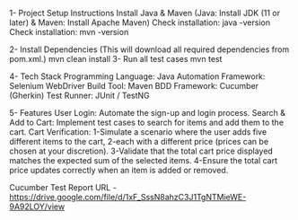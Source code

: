 1- Project Setup Instructions
 Install Java & Maven (Java: Install JDK (11 or later) & Maven: Install Apache Maven)
 Check installation: java -version
 Check installation: mvn -version

2- Install Dependencies (This will download all required dependencies from pom.xml.)
    mvn clean install
3- Run all test cases 
    mvn test

4- Tech Stack
Programming Language: Java
Automation Framework: Selenium WebDriver
Build Tool: Maven
BDD Framework: Cucumber (Gherkin)
Test Runner: JUnit / TestNG

5- Features
User Login:
     Automate the sign-up and login process.
Search & Add to Cart:
     Implement test cases to search for items and add them to the cart.
Cart Verification:
     1-Simulate a scenario where the user adds five different items to the cart, 2-each with a different price (prices can be chosen at your discretion).
     3-Validate that the total cart price displayed matches the expected sum of     the  selected items.
     4-Ensure the total cart price updates correctly when an item is added or removed.

Cucumber Test Report URL - https://drive.google.com/file/d/1xF_SssN8ahzC3J1TgNTMieWE-9A92LOY/view    